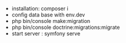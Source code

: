 - installation: composer i
- config data base with env.dev
- php bin/console make:migration
- php bin/console doctrine:migrations:migrate
- start server :  symfony serve


